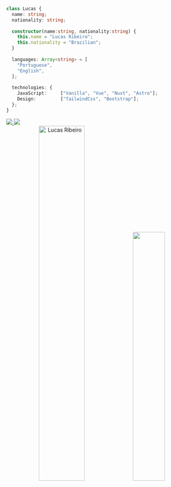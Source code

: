 
```typescript
class Lucas {
  name: string;
  nationality: string;
  
  constructor(name:string, nationality:string) {
    this.name = "Lucas Ribeiro";
    this.nationality = "Brazilian";
  }
  
  languages: Array<string> = [
    "Portuguese",
    "English",
  ];
  
  technologies: {
    JavaScript:     ["Vanilla", "Vue", "Nuxt", "Astro"];
    Design:         ["TailwindCss", "Bootstrap"];
  };
}
```

<div>
  <a href="mailto:lucas.ribeiro711@gmail.com" target="_blank">
    <img src="https://img.shields.io/badge/Gmail-D14836?style=for-the-badge&logo=gmail&logoColor=white">
  </a>
  <a href="https:/https://www.linkedin.com/in/lucasribeirolr/" target="_blank">
    <img src="https://img.shields.io/badge/LinkedIn-0077B5?style=for-the-badge&logo=linkedin&logoColor=white">
  </a>                                                                                                         
</div>

<div align="center">
  <img width="49%" height="auto" src="https://github-readme-streak-stats.herokuapp.com/?user=lukinhas711&theme=gotham&hide_border=true&stroke=0000&background=0D1117&ring=00bfbf&fire=00bfbf&currStreakLabel=00bfbf" alt="Lucas Ribeiro" />
  <img width="41%" height="auto" src="https://github-readme-stats.vercel.app/api/top-langs/?username=lukinhas711&layout=compact&hide_border=true&theme=gotham" />
</div>
